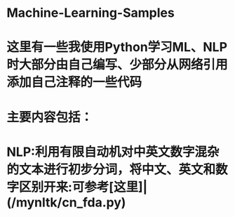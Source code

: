 # Machine-Learning-Samples
# 这里有一些我使用Python学习ML、NLP时大部分由自己编写、少部分从网络引用添加自己注释的一些代码
# 主要内容包括：
# NLP:利用有限自动机对中英文数字混杂的文本进行初步分词，将中文、英文和数字区别开来:可参考[这里]|(/mynltk/cn_fda.py)
